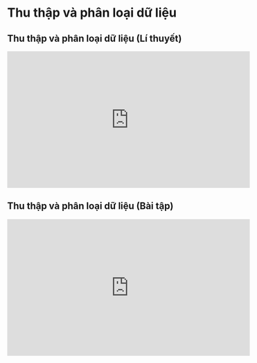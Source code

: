 # Thu thập và phân loại dữ liệu 
## Thu thập và phân loại dữ liệu (Lí thuyết)
<iframe width="560" height="315" src="https://www.youtube.com/embed/0lXGqF2tBRw?si=3XGyi2nQilVlSJpP" title="YouTube video player" frameborder="0" allow="accelerometer; autoplay; clipboard-write; encrypted-media; gyroscope; picture-in-picture; web-share" referrerpolicy="strict-origin-when-cross-origin" allowfullscreen></iframe>

## Thu thập và phân loại dữ liệu (Bài tập)
<iframe width="560" height="315" src="https://www.youtube.com/embed/DreU0b_Sa5E?si=oV83T_VEqDF8fhh8" title="YouTube video player" frameborder="0" allow="accelerometer; autoplay; clipboard-write; encrypted-media; gyroscope; picture-in-picture; web-share" referrerpolicy="strict-origin-when-cross-origin" allowfullscreen></iframe>
